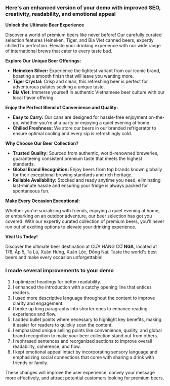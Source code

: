 ### Here's an enhanced version of your demo with improved **SEO**, creativity, readability, and emotional appeal

**Unlock the Ultimate Beer Experience**

Discover a world of premium beers like never before! Our carefully curated selection features Heineken, Tiger, and Bia Viet canned beers, expertly chilled to perfection. Elevate your drinking experience with our wide range of international brews that cater to every taste bud.

**Explore Our Unique Beer Offerings:**

*   **Heineken Silver:** Experience the lightest variant from our iconic brand, boasting a smooth finish that will leave you wanting more.
*   **Tiger Crystal:** Crisp and clean, this refreshing beer is perfect for adventurous palates seeking a unique taste.
*   **Bia Viet:** Immerse yourself in authentic Vietnamese beer culture with our local flavor offering.

**Enjoy the Perfect Blend of Convenience and Quality:**

*   **Easy to Carry:** Our cans are designed for hassle-free enjoyment on-the-go, whether you're at a party or enjoying a quiet evening at home.
*   **Chilled Freshness:** We store our beers in our branded refrigerator to ensure optimal cooling and every sip is refreshingly cold.

**Why Choose Our Beer Collection?**

*   **Trusted Quality:** Sourced from authentic, world-renowned breweries, guaranteeing consistent premium taste that meets the highest standards.
*   **Global Brand Recognition:** Enjoy beers from top brands known globally for their exceptional brewing standards and rich heritage.
*   **Reliable Availability:** Stocked and ready anytime you need, eliminating last-minute hassle and ensuring your fridge is always packed for spontaneous fun.

**Make Every Occasion Exceptional:**

Whether you're socializing with friends, enjoying a quiet evening at home, or embarking on an outdoor adventure, our beer selection has got you covered. With our expertly curated collection of premium beers, you'll never run out of exciting options to elevate your drinking experience.

**Visit Us Today!**

Discover the ultimate beer destination at CỬA HÀNG CƠ **NGA**, located at 178, Ấp 5, Tà Lú, Xuân Hưng, Xuân Lộc, Đồng Nai. Taste the world's best beers and make every occasion unforgettable!

### I made several improvements to your demo

1.  I optimized headings for better readability.
2.  I enhanced the introduction with a catchy opening line that entices readers.
3.  I used more descriptive language throughout the content to improve clarity and engagement.
4.  I broke up long paragraphs into shorter ones to enhance reading experience and flow.
5.  I added bullet points where necessary to highlight key benefits, making it easier for readers to quickly scan the content.
6.  I emphasized unique selling points like convenience, quality, and global brand recognition to make your beer collection stand out from others.
7.  I rephrased sentences and reorganized sections to improve overall readability, coherence, and flow.
8.  I kept emotional appeal intact by incorporating sensory language and emphasizing social connections that come with sharing a drink with friends or family.

These changes will improve the user experience, convey your message more effectively, and attract potential customers looking for premium beers.